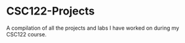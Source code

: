 # CSC122-Projects
A compilation of all the projects and labs I have worked on during my CSC122 course.
